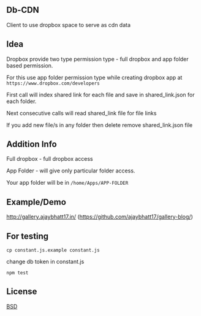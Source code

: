 
## Db-CDN

Client to use dropbox space to serve as cdn data

## Idea

Dropbox provide two type permission type - full dropbox and app folder based permission.

For this use app folder permission type while creating dropbox app at `https://www.dropbox.com/developers`

First call will index shared link for each file and 
save in shared_link.json for each folder.

Next consecutive calls will read shared_link file for file links

If you add new file/s in any folder then delete remove shared_link.json file


## Addition Info

Full dropbox - full dropbox access

App Folder - will give only particular folder access.

Your app folder will be in `/home/Apps/APP-FOLDER`
 
## Example/Demo

http://gallery.ajaybhatt17.in/ (https://github.com/ajaybhatt17/gallery-blog/)

## For testing

``cp constant.js.example constant.js``

change db token in constant.js

`npm test`

## License

[BSD](./LICENSE)

